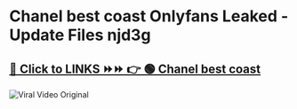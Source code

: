 
 # Chanel best coast Onlyfans Leaked - Update Files njd3g

## <h2><a href="https://clipsfans.com/Chanel_best_coast&ref=git">🔗 Click to LINKS ⏩⏩ 👉 🟢 Chanel best coast </a></h2>

<a href="https://clipsfans.com/Chanel_best_coast&ref=git" rel="nofollow" data-target="animated-image.originalLink"><img src="https://i.ibb.co.com/xMMVF88/686577567.gif" alt="Viral Video Original" style="max-width: 100%; display: inline-block;" data-target="animated-image.originalImage"></a>

